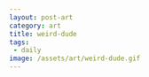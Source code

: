 ```yaml
---
layout: post-art
category: art
title: weird-dude
tags:
 - daily
image: /assets/art/weird-dude.gif
---
```

